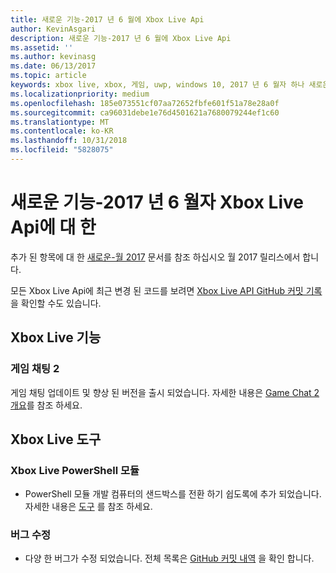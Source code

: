 ```yaml
---
title: 새로운 기능-2017 년 6 월에 Xbox Live Api
author: KevinAsgari
description: 새로운 기능-2017 년 6 월에 Xbox Live Api
ms.assetid: ''
ms.author: kevinasg
ms.date: 06/13/2017
ms.topic: article
keywords: xbox live, xbox, 게임, uwp, windows 10, 2017 년 6 월자 하나 새로운 기능, xbox
ms.localizationpriority: medium
ms.openlocfilehash: 185e073551cf07aa72652fbfe601f51a78e28a0f
ms.sourcegitcommit: ca96031debe1e76d4501621a7680079244ef1c60
ms.translationtype: MT
ms.contentlocale: ko-KR
ms.lasthandoff: 10/31/2018
ms.locfileid: "5828075"
---
```

# <a name="whats-new-for-the-xbox-live-apis---june-2017"></a>새로운 기능-2017 년 6 월자 Xbox Live Api에 대 한

추가 된 항목에 대 한 [새로운-월 2017](1705-whats-new.md) 문서를 참조 하십시오 월 2017 릴리스에서 합니다.

모든 Xbox Live Api에 최근 변경 된 코드를 보려면 [Xbox Live API GitHub 커밋 기록](https://github.com/Microsoft/xbox-live-api/commits/master) 을 확인할 수도 있습니다.

## <a name="xbox-live-features"></a>Xbox Live 기능

### <a name="game-chat-2"></a>게임 채팅 2

게임 채팅 업데이트 및 향상 된 버전을 출시 되었습니다. 자세한 내용은 [Game Chat 2 개요](../multiplayer/chat/game-chat-2-overview.md)를 참조 하세요.

## <a name="xbox-live-tools"></a>Xbox Live 도구

### <a name="xbox-live-powershell-module"></a>Xbox Live PowerShell 모듈

* PowerShell 모듈 개발 컴퓨터의 샌드박스를 전환 하기 쉽도록에 추가 되었습니다. 자세한 내용은 [도구](../tools/tools.md) 를 참조 하세요.

### <a name="bug-fixes"></a>버그 수정

* 다양 한 버그가 수정 되었습니다. 전체 목록은 [GitHub 커밋 내역](https://github.com/Microsoft/xbox-live-api/commits/master) 을 확인 합니다.
